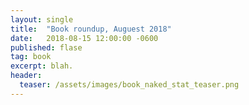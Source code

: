 ```yaml
---
layout: single
title:  "Book roundup, Auguest 2018"
date:   2018-08-15 12:00:00 -0600
published: flase
tag: book
excerpt: blah.
header:
  teaser: /assets/images/book_naked_stat_teaser.png
---
```


